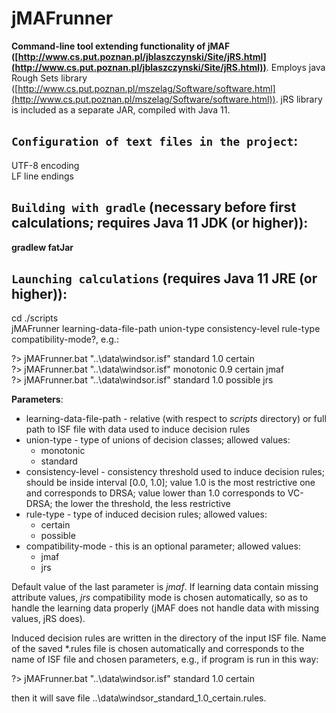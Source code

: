 # jMAFrunner

**Command-line tool extending functionality of jMAF ([http://www.cs.put.poznan.pl/jblaszczynski/Site/jRS.html](http://www.cs.put.poznan.pl/jblaszczynski/Site/jRS.html))**. Employs java Rough Sets library ([http://www.cs.put.poznan.pl/mszelag/Software/software.html](http://www.cs.put.poznan.pl/mszelag/Software/software.html)). jRS library is included as a separate JAR, compiled with Java 11.

## `Configuration of text files in the project`:
UTF-8 encoding<br/>
LF line endings

## `Building with gradle` (necessary before first calculations; requires Java 11 JDK (or higher)):
**gradlew fatJar**

## `Launching calculations` (requires Java 11 JRE (or higher)):
cd ./scripts<br/>
jMAFrunner learning-data-file-path union-type consistency-level rule-type compatibility-mode?, e.g.:

?> jMAFrunner.bat "..\data\windsor.isf" standard 1.0 certain<br/>
?> jMAFrunner.bat "..\data\windsor.isf" monotonic 0.9 certain jmaf<br/>
?> jMAFrunner.bat "..\data\windsor.isf" standard 1.0 possible jrs

**Parameters**:
- learning-data-file-path - relative (with respect to *scripts* directory) or full path to ISF file with data used to induce decision rules
- union-type - type of unions of decision classes; allowed values:
  - monotonic
  - standard
- consistency-level - consistency threshold used to induce decision rules; should be inside interval [0.0, 1.0]; value 1.0 is the most restrictive one and corresponds to DRSA; value lower than 1.0 corresponds to VC-DRSA; the lower the threshold, the less restrictive
- rule-type - type of induced decision rules; allowed values:
  - certain
  - possible
- compatibility-mode - this is an optional parameter; allowed values:
  - jmaf
  - jrs

Default value of the last parameter is *jmaf*. If learning data contain missing attribute values, *jrs* compatibility mode is chosen automatically, so as to handle the learning data properly (jMAF does not handle data with missing values, jRS does).

Induced decision rules are written in the directory of the input ISF file. Name of the saved \*.rules file is chosen automatically and corresponds to the name of ISF file and chosen parameters, e.g., if program is run in this way:

?> jMAFrunner.bat "..\data\windsor.isf" standard 1.0 certain

then it will save file ..\data\windsor_standard_1.0_certain.rules.
